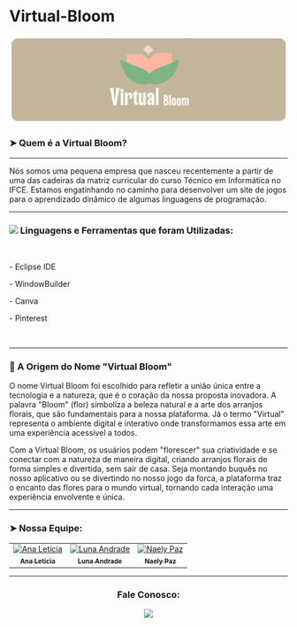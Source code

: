 # Virtual-Bloom
![Design and Development](https://github.com/virtual-bloom/virtual-bloom/blob/main/logo2.png?raw=true)

### ➤ Quem é a Virtual Bloom? 

---

Nós somos uma pequena empresa que nasceu recentemente a partir de uma das cadeiras da matriz curricular do curso Técnico em Informática no IFCE. Estamos engatinhando no caminho para desenvolver um site de jogos para o aprendizado dinâmico de algumas linguagens de programação.

---

### <img src="https://media2.giphy.com/media/QssGEmpkyEOhBCb7e1/giphy.gif?cid=ecf05e47a0n3gi1bfqntqmob8g9aid1oyj2wr3ds3mg700bl&rid=giphy.gif" width ="25"><b> Linguagens e Ferramentas que foram Utilizadas:</b>

<br>
<p>
  - Eclipse IDE
</p>
<p>
  - WindowBuilder
</p>
<p>
 - Canva
</p>
 - Pinterest
</p>
  


<br>

---

### 🌸 A Origem do Nome "Virtual Bloom"
O nome Virtual Bloom foi escolhido para refletir a união única entre a tecnologia e a natureza, que é o coração da nossa proposta inovadora. A palavra "Bloom" (flor) simboliza a beleza natural e a arte dos arranjos florais, que são fundamentais para a nossa plataforma. Já o termo "Virtual" representa o ambiente digital e interativo onde transformamos essa arte em uma experiência acessível a todos.

Com a Virtual Bloom, os usuários podem "florescer" sua criatividade e se conectar com a natureza de maneira digital, criando arranjos florais de forma simples e divertida, sem sair de casa. Seja montando buquês no nosso aplicativo ou se divertindo no nosso jogo da forca, a plataforma traz o encanto das flores para o mundo virtual, tornando cada interação uma experiência envolvente e única.

---

### ➤ Nossa Equipe:

<div align="center">
<table>
  <tbody>
    <tr>
      <td align="center"><a href="https://github.com/leticia510"><img src="https://avatars.githubusercontent.com/u/152521453?v=4" width="100px;" alt="Ana Letícia"/><br /><sub><b>Ana Letícia</b></sub></a><br /></td>
      <td align="center"><a href="https://github.com/lunaandrade"><img src="https://avatars.githubusercontent.com/u/152522105?v=4" width="100px;" alt="Luna Andrade"/><br /><sub><b>Luna Andrade</b></sub></a><br /></td>
      <td align="center"><a href="https://github.com/NaelyPaz"><img src="https://avatars.githubusercontent.com/u/158229713?v=4" width="100px;" alt="Naely Paz"/><br /><sub><b>Naely Paz</b></sub></a><br /></td>
    </tr>
  </tbody>
</table>
</div>

---

<h3 align="center">Fale Conosco:</h3>
<div align="center">

<a href = "mailto:suporte.virtualbloom@gmail.com"><img src="https://img.shields.io/badge/-Gmail-%23333?style=for-the-badge&logo=gmail&logoColor=white" target="_blank"></a>

  
</div>
